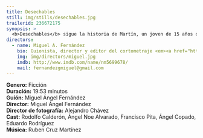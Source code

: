 ```yaml
---
title: Desechables
still: img/stills/desechables.jpg
trailerid: 236672175
synopsis: >
  <b>Desechables</b> sigue la historia de Martín, un joven de 15 años que es engañado y amenazado por un cartel de narcotraficantes que quiere convertirlo en sicario. Inesperadamente Martín se reencuentra con alguien que interviene para ayudarle, desatando la furia de los delincuentes y una serie de repercusiones mortales.
directors:
  - name: Miguel A. Fernández
    bio: Guionista, director y editor del cortometraje <em><a href="https://vimeo.com/127000861" target="_blank">Chalma</a></em>, adaptación del cuento <em>Talpa</em> de Juan Rulfo, que fue parte de la selección oficial del FICG (2016) y del Latino Film Festival de Berlín (2016). Su otro cortometraje, <em><a href="https://vimeo.com/154378481" target="_blank">Pasajeros</a></em>, fue selección oficial del FICM y el FICIQQ de Chile.
    img: img/directors/miguel.jpg
    imdb: http://www.imdb.com/name/nm5699678/
    mail: fernandezgmiguel@gmail.com
---
```


<b>Genero:</b> Ficción<br>
<b>Duración:</b> 19:53 minutos<br>
<b>Guión:</b> Miguel Ángel Fernández<br>
<b>Director:</b> Miguel Ángel Fernández<br>
<b>Director de fotografía:</b> Alejandro Chávez<br>
<b>Cast:</b> Rodolfo Calderón, Ángel Noe Alvarado, Francisco Pita, Ángel Copado, Eduardo Rodríguez<br>
<b>Música:</b> Ruben Cruz Martínez <br>
